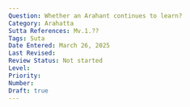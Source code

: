 ```yaml
---
Question: Whether an Arahant continues to learn?
Category: Arahatta
Sutta References: Mv.1.??
Tags: Suta
Date Entered: March 26, 2025
Last Revised:
Review Status: Not started
Level: 
Priority: 
Number: 
Draft: true
---
```

